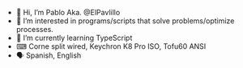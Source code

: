 - 👋 Hi, I’m Pablo Aka. @ElPavlillo
- 👀 I’m interested in programs/scripts that solve problems/optimize processes.
- 🌱 I’m currently learning TypeScript
- ⌨ Corne split wired, Keychron K8 Pro ISO, Tofu60 ANSI
- 🗣 Spanish, English

<!---
ElPavlillo/ElPavlillo is a ✨ special ✨ repository because its `README.md` (this file) appears on your GitHub profile.
You can click the Preview link to take a look at your changes.
--->
